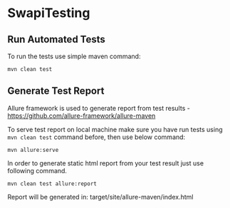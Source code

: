 # SwapiTesting

## Run Automated Tests
To run the tests use simple maven command:
```  
mvn clean test  
```  

## Generate Test Report
Allure framework is used to generate report from test results - https://github.com/allure-framework/allure-maven

To serve test report on local machine make sure you have run tests using `mvn clean test` command before, then use below command:
```  
mvn allure:serve  
```  

In order to generate static html report from your test result just use following command.
```  
mvn clean test allure:report  
```
Report will be generated in: target/site/allure-maven/index.html
